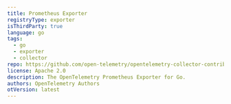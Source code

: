 ```yaml
---
title: Prometheus Exporter
registryType: exporter
isThirdParty: true
language: go
tags:
  - go
  - exporter
  - collector
repo: https://github.com/open-telemetry/opentelemetry-collector-contrib/tree/main/exporter/prometheusexporter
license: Apache 2.0
description: The OpenTelemetry Prometheus Exporter for Go.
authors: OpenTelemetry Authors
otVersion: latest
---
```

